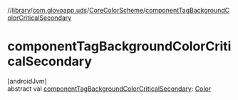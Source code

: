//[library](../../../index.md)/[com.glovoapp.uds](../index.md)/[CoreColorScheme](index.md)/[componentTagBackgroundColorCriticalSecondary](component-tag-background-color-critical-secondary.md)

# componentTagBackgroundColorCriticalSecondary

[androidJvm]\
abstract val [componentTagBackgroundColorCriticalSecondary](component-tag-background-color-critical-secondary.md): [Color](https://developer.android.com/reference/kotlin/androidx/compose/ui/graphics/Color.html)
